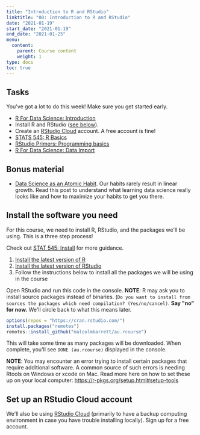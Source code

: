 ```yaml
---
title: "Introduction to R and RStudio"
linktitle: "00: Introduction to R and RStudio"
date: "2021-01-19"
start_date: "2021-01-19"
end_date: "2021-01-25"
menu:
  content:
    parent: Course content
    weight: 1
type: docs
toc: true
---
```


## Tasks

You've got a lot to do this week! Make sure you get started early.

- <i class="fas fa-book"></i> [R For Data Science: Introduction](https://r4ds.had.co.nz/introduction.html)
- <i class="fas fa-desktop"></i> Install R and RStudio ([see below](#install-the-software-you-need)).
- <i class="fas fa-cloud"></i> Create an [RStudio Cloud](https://rstudio.cloud/) account. A free account is fine!
- <i class="fas fa-book"></i> [STATS 545: R Basics](https://stat545.com/r-basics.html)
- <i class="fas fa-desktop"></i> [RStudio Primers: Programming basics](https://rstudio.cloud/learn/primers/1.2)
- <i class="fas fa-book"></i> [R For Data Science: Data Import](https://r4ds.had.co.nz/data-import.html)

## Bonus material
- <i class="fas fa-external-link-square-alt"></i> [Data Science as an Atomic Habit](https://malco.io/2021/01/04/data-science-as-an-atomic-habit/). Our habits rarely result in linear growth. Read this post to understand what learning data science really looks like and how to maximize your habits to get you there.

## Install the software you need

For this course, we need to install R, RStudio, and the packages we'll be using. This is a three step process!

Check out [STAT 545: Install](https://stat545.com/install.html) for more guidance.

1. [Install the latest version of R](https://cloud.r-project.org/)
2. [Install the latest version of RStudio](https://rstudio.com/products/rstudio/download/#download)
3. Follow the instructions below to install all the packages we will be using in the course

Open RStudio and run this code in the console. **NOTE**: R may ask you to install source packages instead of binaries. (`Do you want to install from sources the packages which need compilation? (Yes/no/cancel)`. **Say "no" for now.** We'll circle back to what this means later.

```r
options(repos = "https://cran.rstudio.com/")
install.packages("remotes")
remotes::install_github("malcolmbarrett/au.rcourse")
```

This will take some time as many packages will be downloaded. When complete, you'll see `DONE (au.rcourse)` displayed in the console.

**NOTE**: You may encounter an error trying to install certain packages that require additional software. A common source of such errors is needing Rtools on Windows or xcode on Mac. Read more here on how to set these up on your local computer: https://r-pkgs.org/setup.html#setup-tools

## Set up an RStudio Cloud account

We'll also be using [RStudio Cloud](https://rstudio.cloud/) (primarily to have a backup computing environment in case you have trouble installing locally). Sign up for a free account.
